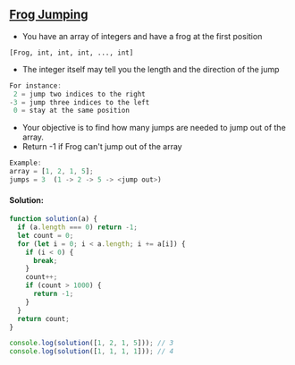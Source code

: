 ## [Frog Jumping](https://www.codewars.com/kata/536950ffc8a5ca9982001371)

- You have an array of integers and have a frog at the first position

`[Frog, int, int, int, ..., int]`

- The integer itself may tell you the length and the direction of the jump
```js
For instance:
 2 = jump two indices to the right
-3 = jump three indices to the left
 0 = stay at the same position
 ```
- Your objective is to find how many jumps are needed to jump out of the array.
- Return -1 if Frog can't jump out of the array

```js
Example:
array = [1, 2, 1, 5]; 
jumps = 3  (1 -> 2 -> 5 -> <jump out>)
 ```

#### Solution: 
```js
function solution(a) {
  if (a.length === 0) return -1;
  let count = 0;
  for (let i = 0; i < a.length; i += a[i]) {
    if (i < 0) {
      break;
    }
    count++;
    if (count > 1000) {
      return -1;
    }
  }
  return count;
}

console.log(solution([1, 2, 1, 5])); // 3
console.log(solution([1, 1, 1, 1])); // 4 

```